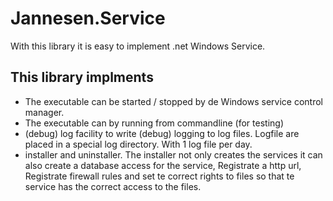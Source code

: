 # Jannesen.Service

With this library it is easy to implement .net Windows Service.

## This library implments
- The executable can be started / stopped by de Windows service control manager.
- The executable can by running from commandline (for testing)
- (debug) log facility to write (debug) logging to log files. Logfile are placed in a special log directory. With 1 log file per day.
- installer and uninstaller.
  The installer not only creates the services it can also create a database access for the service, Registrate a http url, Registrate firewall rules and set te correct rights to files so that te service has the correct access to the files.
